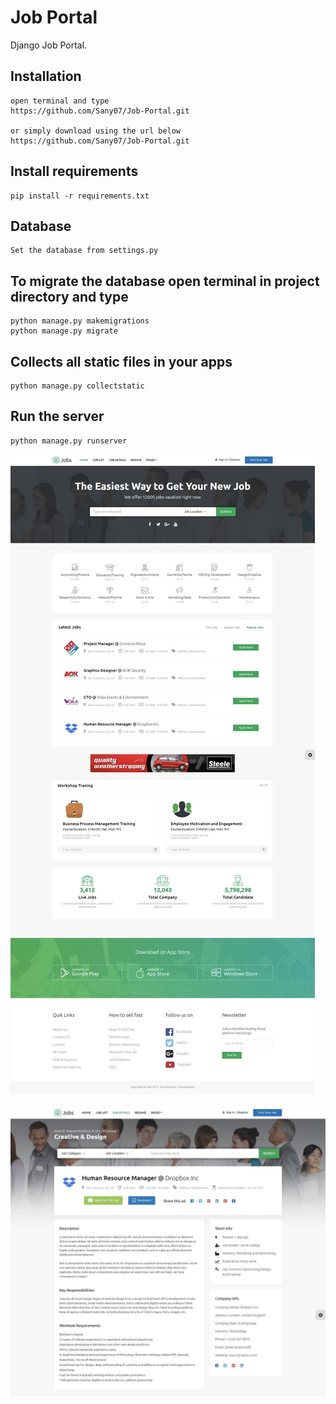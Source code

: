 # Job Portal
Django Job Portal.       


## Installation 

```
open terminal and type
https://github.com/Sany07/Job-Portal.git

or simply download using the url below
https://github.com/Sany07/Job-Portal.git
```

## Install requirements

```
pip install -r requirements.txt
```
## Database

```
Set the database from settings.py
```

## To migrate the database open terminal in project directory and type
```
python manage.py makemigrations
python manage.py migrate
```

## Collects all static files in your apps

```
python manage.py collectstatic
```

## Run the server
```
python manage.py runserver
```

![Settings Window](https://github.com/rajpatel-rp7/Online-Job-Portal/blob/7e02c5d0581e3034e87a3ec80b5e21feb0292074/screenshots/Image%2003-04-23%20at%2012.19%20AM.jpg)
<br/>
<br/>
![Settings Window](https://github.com/rajpatel-rp7/Online-Job-Portal/blob/e4fdc3f771446538e93e950dec2c625705bb21e7/screenshots/Image%2003-04-23%20at%2012.21%20AM%20(1).jpg)
